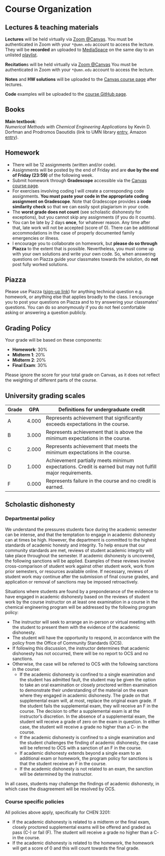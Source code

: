 # Course Organization

## Lectures & teaching materials

**Lectures** will be held virtually via [Zoom @Canvas](https://canvas.umn.edu/courses/217014/external_tools/21146). You must be authenticated in Zoom with your `*@umn.edu` account to access the lecture. They will be **recorded** an uploaded to [MediaSpace](https://mediaspace.umn.edu/) on the same day to an unlisted [playlist](https://mediaspace.umn.edu/playlist/edit/1_z9e09674//1).

**Recitation**s will be held virtually via [Zoom @Canvas](https://canvas.umn.edu/courses/217014/external_tools/21146) You must be authenticated in Zoom with your `*@umn.edu` account to access the lecture.

**Notes** and **HW solutions** will be uploaded to the [Canvas course page](https://canvas.umn.edu/courses/193402) after lectures.

**Code** examples will be uploaded to the [course GitHub page](https://github.com/smcantab/chen3201-spring2021).

## Books
**Main textbook**:  
_Numerical Methods with Chemical Engineering Applications_ by Kevin D. Dorfman and Prodromos Daoutidis (link to UMN library [entry](https://canvas.umn.edu/courses/217014/external_tools/21146), Amazon [entry](https://www.amazon.com/dp/1107135117/ref=cm_sw_em_r_mt_dp_tzI.FbWQZJTSB)).

## Homework
- There will be 12 assignments (written and/or code).
- Assignments will be posted by the end of Friday and are **due by the end of Friday (23:59)** of the following week.
- Submit homework through **Gradescope** accessible via the [Canvas course page](https://canvas.umn.edu/courses/217014/external_tools/34925).
- For exercises involving coding I will create a corresponding code assignments. **You must paste your code in the appropriate coding assignment on Gradescope**. Note that Gradescope provides a **code similarity check** so that we can easily spot plagiarism in your code.
- The **worst grade does not count** (see scholastic dishonesty for exceptions), but you cannot skip any assignments (if you do it counts).
- You can be late by 2 days **once**, for whatever reason. Any time after that, late work will not be accepted (score of 0). There can be additional accommodations in the case of properly documented family emergencies or illness.
- I encourage you to collaborate on homework, but **please do so through Piazza** to the extent that is possible. Nevertheless, you must come up with your own solutions and write your own code. So, when answering questions on Piazza guide your classmates towards the solution, do **not** post fully worked solutions.

## Piazza

Please use Piazza ([sign-up link](https://piazza.com/umn/spring2021/chen3201/home)) for anything technical question e.g. homework, or anything else that applies broadly to the class. I encourage you to post your questions on Piazza and to try answering your classmates' questions. You can do so anonymously if you do not feel comfortable asking or answering a question publicly.


## Grading Policy

Your grade will be based on these components:  

- **Homework**: 30%
- **Midterm 1**: 20%
- **Midterm 2**: 20%
- **Final Exam**: 30%

Please ignore the score for your total grade on Canvas, as it does not reflect the weighting of different parts of the course.

## University grading scales

Grade | GPA   | Definitions for undergraduate credit
------|-------|-----------------------------------------------------------------------------------------------------------
A     | 4.000 | Represents achievement that significantly exceeds expectations in the course.
B     | 3.000 | Represents achievement that is above the minimum expectations in the course.
C     | 2.000 | Represents achievement that meets the minimum expectations in the course.
D     | 1.000 | Achievement partially meets minimum expectations. Credit is earned but may not fulfill major requirements.
F     | 0.000 | Represents failure in the course and no credit is earned.


## Scholastic dishonesty

### Departmental policy

We understand the pressures students face during the academic semester can be intense, and that the temptation to engage in academic dishonesty can at times be high. However, the department is committed to the highest standards of academic honesty and integrity. To help ensure that our community standards are met, reviews of student academic integrity will take place throughout the semester. If academic dishonesty is uncovered, the following sanctions will be applied. Examples of these reviews involve cross-comparison of student work against other student work, work from prior semesters, or resources available online. If necessary, reviews of student work may continue after the submission of final course grades, and application or removal of sanctions may be imposed retroactively.

Situations where students are found by a preponderance of the evidence to have engaged in academic dishonesty based on the reviews of student work by the course instructor on at least one examination in a course in the chemical engineering program will be addressed by the following program policy:

- The instructor will seek to arrange an in-person or virtual meeting with the student to present them with the evidence of the academic dishonesty.
- The student will have the opportunity to respond, in accordance with the policy from the Office of Community Standards (OCS).
- If following this discussion, the instructor determines that academic dishonesty has not occurred, there will be no report to OCS and no sanctions.
- Otherwise, the case will be referred to OCS with the following sanctions in the course:
    - If the academic dishonesty is confined to a single examination and the student has admitted fault, the student may be given the option to take an oral examination or closely proctored written examination to demonstrate their understanding of the material on the exam where they engaged in academic dishonesty. The grade on that supplemental exam will, at most, replace the original exam grade. If the student fails the supplemental exam, they will receive an F in the course. The decision to offer a supplemental exam is at the instructor’s discretion. In the absence of a supplemental exam, the student will receive a grade of zero on the exam in question. In either case, the student will receive a grade no higher than a C- in the course.
    - If the academic dishonesty is confined to a single examination and the student challenges the finding of academic dishonesty, the case will be referred to OCS with a sanction of an F in the course.
    - If academic dishonesty extends beyond a single exam to an additional exam or homework, the program policy for sanctions is that the student receive an F in the course.
    - If the academic dishonesty is not related to an exam, the sanction will be determined by the instructor.

In all cases, students may challenge the findings of academic dishonesty, in which case the disagreement will be resolved by OCS.

### Course specific policies

All policies above apply, specifically for CHEN 3201:

- If the academic dishonesty is related to a midterm or the final exam, closely proctored supplemental exams will be offered and graded as pass (C-) or fail (F). The student will receive a grade no higher than a C- in the course.
- If the academic dishonesty is related to the homework, the homework will get a score of 0 and this will count towards the final grade.
